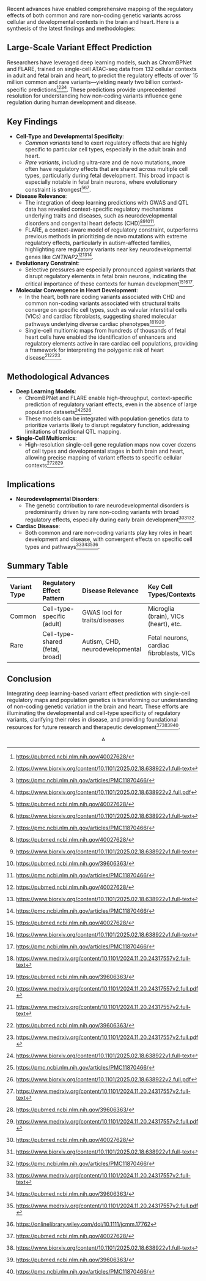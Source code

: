 
Recent advances have enabled comprehensive mapping of the regulatory effects of both common and rare non-coding genetic variants across cellular and developmental contexts in the brain and heart. Here is a synthesis of the latest findings and methodologies:

## Large-Scale Variant Effect Prediction

Researchers have leveraged deep learning models, such as ChromBPNet and FLARE, trained on single-cell ATAC-seq data from 132 cellular contexts in adult and fetal brain and heart, to predict the regulatory effects of over 15 million common and rare variants—yielding nearly two billion context-specific predictions[^1][^3][^9][^8]. These predictions provide unprecedented resolution for understanding how non-coding variants influence gene regulation during human development and disease.

## Key Findings

- **Cell-Type and Developmental Specificity**:
    - *Common variants* tend to exert regulatory effects that are highly specific to particular cell types, especially in the adult brain and heart.
    - *Rare variants*, including ultra-rare and de novo mutations, more often have regulatory effects that are shared across multiple cell types, particularly during fetal development. This broad impact is especially notable in fetal brain neurons, where evolutionary constraint is strongest[^1][^3][^9].
- **Disease Relevance**:
    - The integration of deep learning predictions with GWAS and QTL data has revealed context-specific regulatory mechanisms underlying traits and diseases, such as neurodevelopmental disorders and congenital heart defects (CHD)[^1][^3][^4][^9].
    - FLARE, a context-aware model of regulatory constraint, outperforms previous methods in prioritizing de novo mutations with extreme regulatory effects, particularly in autism-affected families, highlighting rare regulatory variants near key neurodevelopmental genes like *CNTNAP2*[^1][^3][^9].
- **Evolutionary Constraint**:
    - Selective pressures are especially pronounced against variants that disrupt regulatory elements in fetal brain neurons, indicating the critical importance of these contexts for human development[^1][^3][^9].
- **Molecular Convergence in Heart Development**:
    - In the heart, both rare coding variants associated with CHD and common non-coding variants associated with structural traits converge on specific cell types, such as valvular interstitial cells (VICs) and cardiac fibroblasts, suggesting shared molecular pathways underlying diverse cardiac phenotypes[^2][^4][^5].
    - Single-cell multiomic maps from hundreds of thousands of fetal heart cells have enabled the identification of enhancers and regulatory elements active in rare cardiac cell populations, providing a framework for interpreting the polygenic risk of heart disease[^2][^4][^5].


## Methodological Advances

- **Deep Learning Models**:
    - ChromBPNet and FLARE enable high-throughput, context-specific prediction of regulatory variant effects, even in the absence of large population datasets[^3][^9][^8].
    - These models can be integrated with population genetics data to prioritize variants likely to disrupt regulatory function, addressing limitations of traditional QTL mapping.
- **Single-Cell Multiomics**:
    - High-resolution single-cell gene regulation maps now cover dozens of cell types and developmental stages in both brain and heart, allowing precise mapping of variant effects to specific cellular contexts[^2][^4][^5].


## Implications

- **Neurodevelopmental Disorders**:
    - The genetic contribution to rare neurodevelopmental disorders is predominantly driven by rare non-coding variants with broad regulatory effects, especially during early brain development[^1][^3][^9].
- **Cardiac Disease**:
    - Both common and rare non-coding variants play key roles in heart development and disease, with convergent effects on specific cell types and pathways[^2][^4][^5][^7].


## Summary Table

| Variant Type | Regulatory Effect Pattern | Disease Relevance | Key Cell Types/Contexts |
| :-- | :-- | :-- | :-- |
| Common | Cell-type-specific (adult) | GWAS loci for traits/diseases | Microglia (brain), VICs (heart), etc. |
| Rare | Cell-type-shared (fetal, broad) | Autism, CHD, neurodevelopmental | Fetal neurons, cardiac fibroblasts, VICs |

## Conclusion

Integrating deep learning-based variant effect prediction with single-cell regulatory maps and population genetics is transforming our understanding of non-coding genetic variation in the brain and heart. These efforts are illuminating the developmental and cell-type specificity of regulatory variants, clarifying their roles in disease, and providing foundational resources for future research and therapeutic development[^1][^3][^4][^9].

<div style="text-align: center">⁂</div>

[^1]: https://pubmed.ncbi.nlm.nih.gov/40027628/

[^2]: https://www.medrxiv.org/content/10.1101/2024.11.20.24317557v2.full-text

[^3]: https://www.biorxiv.org/content/10.1101/2025.02.18.638922v1.full-text

[^4]: https://pubmed.ncbi.nlm.nih.gov/39606363/

[^5]: https://www.medrxiv.org/content/10.1101/2024.11.20.24317557v2.full.pdf

[^6]: https://papers.ssrn.com/sol3/papers.cfm?abstract_id=4845174

[^7]: https://onlinelibrary.wiley.com/doi/10.1111/jcmm.17762

[^8]: https://www.biorxiv.org/content/10.1101/2025.02.18.638922v2.full.pdf

[^9]: https://pmc.ncbi.nlm.nih.gov/articles/PMC11870466/

[^10]: https://pmc.ncbi.nlm.nih.gov/articles/PMC11023684/

[^11]: https://www.nature.com/articles/s41467-024-52463-7

[^12]: https://github.com/kundajelab/neuro-variants

[^13]: https://x.com/biorxiv_genomic/status/1892190889641955397

[^14]: https://www.sciencedirect.com/science/article/pii/S167385272400002X

[^15]: https://www.sciencedirect.com/science/article/pii/S0168952521002535

[^16]: https://reporter.nih.gov/project-details/10869990

[^17]: https://www.protocols.io/view/tissue-dissociation-and-10x-multiome-for-fetal-hea-dkta4wie

[^18]: https://www.biorxiv.org/content/10.1101/2025.02.18.638922v2.full-text

[^19]: https://www.medrxiv.org/content/10.1101/2022.02.02.22270312v1.full-text

